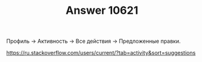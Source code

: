 ﻿---
title: "Answer 10621"
se.owner.user_id: 178988
se.owner.display_name: "Qwertiy"
se.owner.link: "https://ru.meta.stackoverflow.com/users/178988/qwertiy"
se.answer_id: 10621
se.question_id: 10620
se.post_type: answer
se.score: 4
se.is_accepted: False
---
<p>Профиль -&gt; Активность -&gt; Все действия -&gt; Предложенные правки.</p>
<p><a href="https://ru.stackoverflow.com/users/current/?tab=activity&amp;sort=suggestions">https://ru.stackoverflow.com/users/current/?tab=activity&amp;sort=suggestions</a></p>
